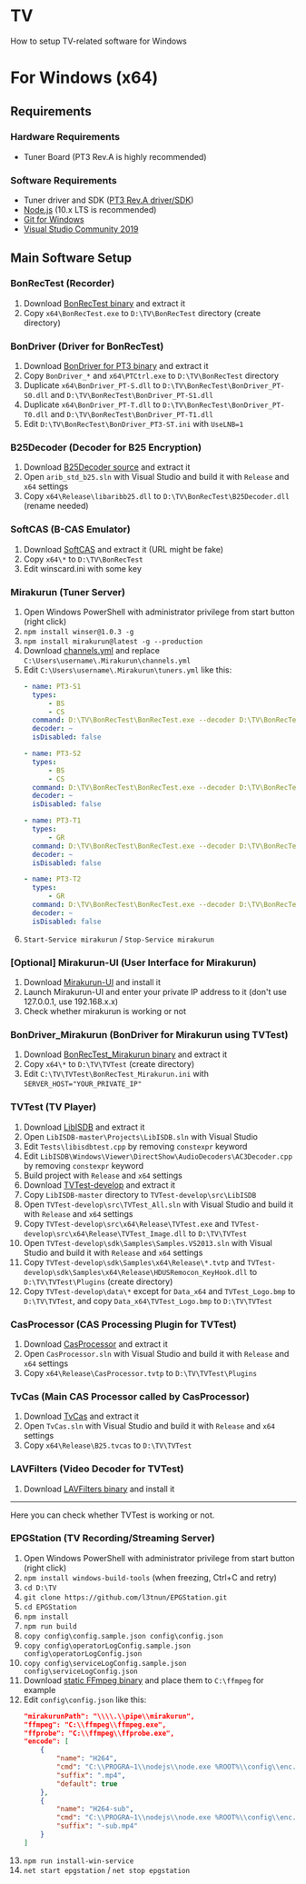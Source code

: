 # TV
How to setup TV-related software for Windows

# For Windows (x64)
## Requirements
### Hardware Requirements
- Tuner Board (PT3 Rev.A is highly recommended)

### Software Requirements
- Tuner driver and SDK ([PT3 Rev.A driver/SDK](https://earthsoft.jp/PT3/download_SHA-2.html))
- [Node.js](https://nodejs.org/ja/) (10.x LTS is recommended)
- [Git for Windows](https://gitforwindows.org/)
- [Visual Studio Community 2019](https://visualstudio.microsoft.com/ja/)

## Main Software Setup
### BonRecTest (Recorder)
1. Download [BonRecTest binary](https://github.com/rndomhack/BonRecTest/releases/latest) and extract it
2. Copy `x64\BonRecTest.exe` to `D:\TV\BonRecTest` directory (create directory)

### BonDriver (Driver for BonRecTest)
1. Download [BonDriver for PT3 binary](https://github.com/epgdatacapbon/BonDriver_PT3-ST/releases/latest) and extract it
2. Copy `BonDriver_*` and `x64\PTCtrl.exe` to `D:\TV\BonRecTest` directory
3. Duplicate `x64\BonDriver_PT-S.dll` to `D:\TV\BonRecTest\BonDriver_PT-S0.dll` and `D:\TV\BonRecTest\BonDriver_PT-S1.dll`
4. Duplicate `x64\BonDriver_PT-T.dll` to `D:\TV\BonRecTest\BonDriver_PT-T0.dll` and `D:\TV\BonRecTest\BonDriver_PT-T1.dll`
5. Edit `D:\TV\BonRecTest\BonDriver_PT3-ST.ini` with `UseLNB=1`

### B25Decoder (Decoder for B25 Encryption)
1. Download [B25Decoder source](https://github.com/epgdatacapbon/libaribb25) and extract it
2. Open `arib_std_b25.sln` with Visual Studio and build it with `Release` and `x64` settings
3. Copy `x64\Release\libaribb25.dll` to `D:\TV\BonRecTest\B25Decoder.dll` (rename needed)

### SoftCAS (B-CAS Emulator)
1. Download [SoftCAS](http://www.wazoku.net/softcas.html) and extract it (URL might be fake)
2. Copy `x64\*` to `D:\TV\BonRecTest`
3. Edit winscard.ini with some key

### Mirakurun (Tuner Server)
1. Open Windows PowerShell with administrator privilege from start button (right click)
2. `npm install winser@1.0.3 -g`
3. `npm install mirakurun@latest -g --production`
4. Download [channels.yml](https://github.com/subdiox/TV/blob/master/channels.yml) and replace `C:\Users\username\.Mirakurun\channels.yml`
5. Edit `C:\Users\username\.Mirakurun\tuners.yml` like this:
    ```yaml
    - name: PT3-S1
      types:
          - BS
          - CS
      command: D:\TV\BonRecTest\BonRecTest.exe --decoder D:\TV\BonRecTest\B25Decoder.dll --driver D:\TV\BonRecTest\BonDriver_PT3-S0.dll --output - --channel <channel>
      decoder: ~
      isDisabled: false

    - name: PT3-S2
      types:
          - BS
          - CS
      command: D:\TV\BonRecTest\BonRecTest.exe --decoder D:\TV\BonRecTest\B25Decoder.dll --driver D:\TV\BonRecTest\BonDriver_PT3-S1.dll --output - --channel <channel>
      decoder: ~
      isDisabled: false

    - name: PT3-T1
      types:
          - GR
      command: D:\TV\BonRecTest\BonRecTest.exe --decoder D:\TV\BonRecTest\B25Decoder.dll --driver D:\TV\BonRecTest\BonDriver_PT3-T0.dll --output - --channel <channel>
      decoder: ~
      isDisabled: false

    - name: PT3-T2
      types:
          - GR
      command: D:\TV\BonRecTest\BonRecTest.exe --decoder D:\TV\BonRecTest\B25Decoder.dll --driver D:\TV\BonRecTest\BonDriver_PT3-T1.dll --output - --channel <channel>
      decoder: ~
      isDisabled: false
    ```
6. `Start-Service mirakurun` / `Stop-Service mirakurun`

### [Optional] Mirakurun-UI (User Interface for Mirakurun)
1. Download [Mirakurun-UI](https://github.com/Chinachu/Mirakurun-UI/releases/latest) and install it
2. Launch Mirakurun-UI and enter your private IP address to it (don't use 127.0.0.1, use 192.168.x.x)
3. Check whether mirakurun is working or not

### BonDriver_Mirakurun (BonDriver for Mirakurun using TVTest)
1. Download [BonRecTest_Mirakurun binary](https://github.com/Chinachu/BonDriver_Mirakurun/releases/latest) and extract it
2. Copy `x64\*` to `D:\TV\TVTest` (create directory)
3. Edit `C:\TV\TVTest\BonRecTest_Mirakurun.ini` with `SERVER_HOST="YOUR_PRIVATE_IP"`

### TVTest (TV Player)
1. Download [LibISDB](https://github.com/DBCTRADO/LibISDB) and extract it
2. Open `LibISDB-master\Projects\LibISDB.sln` with Visual Studio
3. Edit `Tests\libisdbtest.cpp` by removing `constexpr` keyword
4. Edit `LibISDB\Windows\Viewer\DirectShow\AudioDecoders\AC3Decoder.cpp` by removing `constexpr` keyword
5. Build project with `Release` and `x64` settings
6. Download [TVTest-develop](https://github.com/DBCTRADO/TVTest/tree/develop) and extract it
7. Copy `LibISDB-master` directory to `TVTest-develop\src\LibISDB`
8. Open `TVTest-develop\src\TVTest_All.sln` with Visual Studio and build it with `Release` and `x64` settings
9. Copy `TVTest-develop\src\x64\Release\TVTest.exe` and `TVTest-develop\src\x64\Release\TVTest_Image.dll` to `D:\TV\TVTest`
10. Open `TVTest-develop\sdk\Samples\Samples.VS2013.sln` with Visual Studio and build it with `Release` and `x64` settings
11. Copy `TVTest-develop\sdk\Samples\x64\Release\*.tvtp` and `TVTest-develop\sdk\Samples\x64\Release\HDUSRemocon_KeyHook.dll` to `D:\TV\TVTest\Plugins` (create directory)
12. Copy `TVTest-develop\data\*` except for `Data_x64` and `TVTest_Logo.bmp` to `D:\TV\TVTest`, and copy `Data_x64\TVTest_Logo.bmp` to `D:\TV\TVTest`

### CasProcessor (CAS Processing Plugin for TVTest)
1. Download [CasProcessor](https://github.com/logue/CasProcessor) and extract it
2. Open `CasProcessor.sln` with Visual Studio and build it with `Release` and `x64` settings
3. Copy `x64\Release\CasProcessor.tvtp` to `D:\TV\TVTest\Plugins`

### TvCas (Main CAS Processor called by CasProcessor)
1. Download [TvCas](https://github.com/logue/TvCas) and extract it
2. Open `TvCas.sln` with Visual Studio and build it with `Release` and `x64` settings
3. Copy `x64\Release\B25.tvcas` to `D:\TV\TVTest`

### LAVFilters (Video Decoder for TVTest)
1. Download [LAVFilters binary](https://github.com/Nevcairiel/LAVFilters/releases/latest) and install it

---
Here you can check whether TVTest is working or not.

### EPGStation (TV Recording/Streaming Server)
1. Open Windows PowerShell with administrator privilege from start button (right click)
2. `npm install windows-build-tools` (when freezing, Ctrl+C and retry)
3. `cd D:\TV`
4. `git clone https://github.com/l3tnun/EPGStation.git`
5. `cd EPGStation`
6. `npm install`
7. `npm run build`
8. `copy config\config.sample.json config\config.json`
9. `copy config\operatorLogConfig.sample.json config\operatorLogConfig.json`
10. `copy config\serviceLogConfig.sample.json config\serviceLogConfig.json`
11. Download [static FFmpeg binary](https://ffmpeg.zeranoe.com/builds/) and place them to `C:\ffmpeg` for example
12. Edit `config\config.json` like this:
    ```json
    "mirakurunPath": "\\\\.\\pipe\\mirakurun",
    "ffmpeg": "C:\\ffmpeg\\ffmpeg.exe",
    "ffprobe": "C:\\ffmpeg\\ffprobe.exe",
    "encode": [
        {
            "name": "H264",
            "cmd": "C:\\PROGRA~1\\nodejs\\node.exe %ROOT%\\config\\enc.js main",
            "suffix": ".mp4",
            "default": true
        },
        {
            "name": "H264-sub",
            "cmd": "C:\\PROGRA~1\\nodejs\\node.exe %ROOT%\\config\\enc.js sub",
            "suffix": "-sub.mp4"
        }
    ]
    ```
13. `npm run install-win-service`
14. `net start epgstation` / `net stop epgstation`
